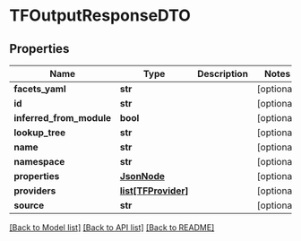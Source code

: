 # TFOutputResponseDTO

## Properties
Name | Type | Description | Notes
------------ | ------------- | ------------- | -------------
**facets_yaml** | **str** |  | [optional] 
**id** | **str** |  | [optional] 
**inferred_from_module** | **bool** |  | [optional] 
**lookup_tree** | **str** |  | [optional] 
**name** | **str** |  | [optional] 
**namespace** | **str** |  | [optional] 
**properties** | [**JsonNode**](JsonNode.md) |  | [optional] 
**providers** | [**list[TFProvider]**](TFProvider.md) |  | [optional] 
**source** | **str** |  | [optional] 

[[Back to Model list]](../README.md#documentation-for-models) [[Back to API list]](../README.md#documentation-for-api-endpoints) [[Back to README]](../README.md)

